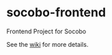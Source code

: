 # socobo-frontend
Frontend Project for Socobo

See the [wiki](https://github.com/flashback2k14/socobo-frontend/wiki) for more details.
